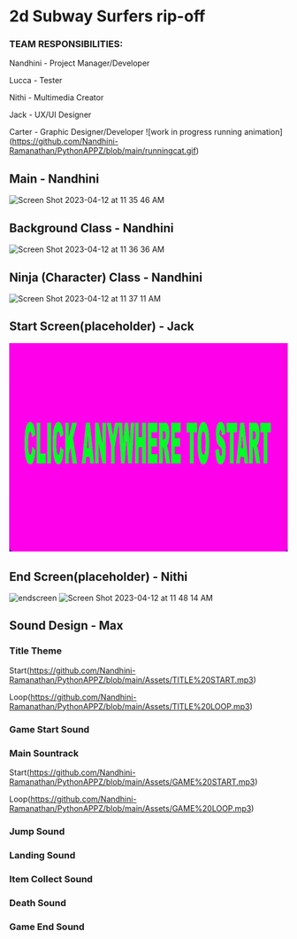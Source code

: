 # 2d Subway Surfers rip-off 

### TEAM RESPONSIBILITIES:

Nandhini - Project Manager/Developer

Lucca - Tester

Nithi - Multimedia Creator  

Jack - UX/UI Designer

Carter - Graphic Designer/Developer
![work in progress running animation] (https://github.com/Nandhini-Ramanathan/PythonAPPZ/blob/main/runningcat.gif)

## Main - Nandhini
<img width="313" alt="Screen Shot 2023-04-12 at 11 35 46 AM" src="https://user-images.githubusercontent.com/111539321/231538655-22b577df-b5f9-45a9-934c-27826e9f846f.png">

## Background Class - Nandhini
<img width="378" alt="Screen Shot 2023-04-12 at 11 36 36 AM" src="https://user-images.githubusercontent.com/111539321/231538807-765f3f4a-a70e-47e8-846b-eff5e223f3c7.png">

## Ninja (Character) Class - Nandhini
<img width="367" alt="Screen Shot 2023-04-12 at 11 37 11 AM" src="https://user-images.githubusercontent.com/111539321/231538899-dfe5af8f-2488-47fb-94a2-c689626be4c4.png">

## Start Screen(placeholder) - Jack
![start screen image](https://github.com/Nandhini-Ramanathan/PythonAPPZ/blob/main/Images/Screen%20Shot%202023-04-10%20at%2011.23.47%20AM.png?raw=true)

## End Screen(placeholder) - Nithi
![endscreen](https://user-images.githubusercontent.com/111790832/230968037-f07a881d-9343-4e0d-9e9f-f96ceac6bb3f.png)
<img width="445" alt="Screen Shot 2023-04-12 at 11 48 14 AM" src="https://user-images.githubusercontent.com/111790832/231541515-d7ec2497-c1bf-4535-8618-911d0cee51a6.png">


## Sound Design - Max
### Title Theme 
Start(https://github.com/Nandhini-Ramanathan/PythonAPPZ/blob/main/Assets/TITLE%20START.mp3)

Loop(https://github.com/Nandhini-Ramanathan/PythonAPPZ/blob/main/Assets/TITLE%20LOOP.mp3)
### Game Start Sound
### Main Sountrack
Start(https://github.com/Nandhini-Ramanathan/PythonAPPZ/blob/main/Assets/GAME%20START.mp3)

Loop(https://github.com/Nandhini-Ramanathan/PythonAPPZ/blob/main/Assets/GAME%20LOOP.mp3)
### Jump Sound
### Landing Sound
### Item Collect Sound
### Death Sound
### Game End Sound
